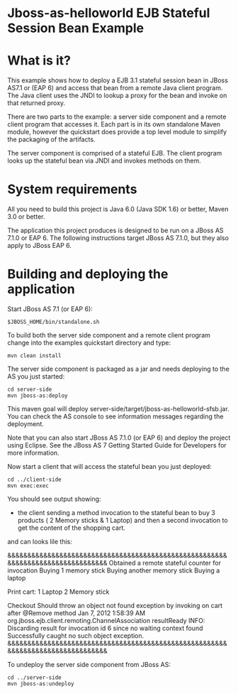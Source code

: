 Jboss-as-helloworld EJB Stateful Session Bean Example
=====================================================

What is it?
===========

This example shows how to deploy a EJB 3.1 stateful session bean in JBoss AS7.1 or (EAP 6) and access that bean from a remote Java client program. The Java client uses the JNDI to lookup a proxy for the bean and invoke on that returned proxy.

There are two parts to the example: a server side component and a remote client program that accesses it. Each part is in its own standalone Maven module, however the quickstart does provide a top level module to simplify the packaging of the artifacts.

The server component is comprised of a stateful EJB. The client program looks up the stateful bean via JNDI and invokes methods on them.

System requirements
===================
All you need to build this project is Java 6.0 (Java SDK 1.6) or better, Maven 3.0 or better.

The application this project produces is designed to be run on a JBoss AS 7.1.0 or EAP 6. The following instructions target JBoss AS 7.1.0, but they also apply to JBoss EAP 6.

Building and deploying the application
======================================
Start JBoss AS 7.1 (or EAP 6):

    $JBOSS_HOME/bin/standalone.sh

To build both the server side component and a remote client program change into the examples quickstart directory and type:

    mvn clean install

The server side component is packaged as a jar and needs deploying to the AS you just started:

    cd server-side
    mvn jboss-as:deploy

This maven goal will deploy server-side/target/jboss-as-helloworld-sfsb.jar. You can check the AS console to see information messages regarding the deployment.

Note that you can also start JBoss AS 7.1.0 (or EAP 6) and deploy the project using Eclipse. See the JBoss AS 7 Getting Started Guide for Developers for more information.

Now start a client that will access the stateful bean you just deployed:

    cd ../client-side
    mvn exec:exec

You should see output showing:

   * the client sending a method invocation to the stateful bean to buy 3 products ( 2 Memory sticks & 1 Laptop) and then a second invocation to get the content of the shopping cart.
    
  and can looks lile this:

&&&&&&&&&&&&&&&&&&&&&&&&&&&&&&&&&&&&&&&&&&&&&&&&&&&&&&&&&&&&&&&&&&&&&&&&&&&&&&&&
Obtained a remote stateful counter for invocation
Buying 1 memory stick
Buying another memory stick
Buying a laptop

Print cart:
1     Laptop
2     Memory stick

Checkout
Should throw an object not found exception by invoking on cart after @Remove method
Jan 7, 2012 1:58:39 AM org.jboss.ejb.client.remoting.ChannelAssociation resultReady
INFO: Discarding result for invocation id 6 since no waiting context found
Successfully caught no such object exception.
&&&&&&&&&&&&&&&&&&&&&&&&&&&&&&&&&&&&&&&&&&&&&&&&&&&&&&&&&&&&&&&&&&&&&&&&&&&&&&&&


To undeploy the server side component from JBoss AS:

    cd ../server-side
    mvn jboss-as:undeploy

